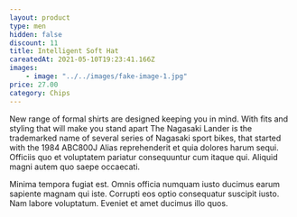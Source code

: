 ```yaml
---
layout: product
type: men
hidden: false
discount: 11
title: Intelligent Soft Hat
careatedAt: 2021-05-10T19:23:41.166Z
images:
    - image: "../../images/fake-image-1.jpg"
price: 27.00
category: Chips
---
```

New range of formal shirts are designed keeping you in mind. With fits and styling that will make you stand apart
The Nagasaki Lander is the trademarked name of several series of Nagasaki sport bikes, that started with the 1984 ABC800J
Alias reprehenderit et quia dolores harum sequi. Officiis quo et voluptatem pariatur consequuntur cum itaque qui. Aliquid magni autem quo saepe occaecati.
 Minima tempora fugiat est. Omnis officia numquam iusto ducimus earum sapiente magnam qui iste. Corrupti eos optio consequatur suscipit iusto. Nam labore voluptatum. Eveniet et amet ducimus illo quos.
